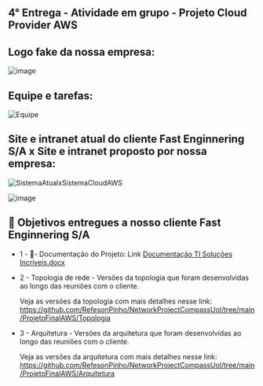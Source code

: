 ## 4° Entrega - Atividade em grupo - Projeto Cloud Provider AWS



## Logo fake da nossa empresa:
![image](https://user-images.githubusercontent.com/89049212/199023227-0ec30a7f-13c0-42ab-a538-e32a085d2ddf.png)


## Equipe e tarefas:
![Equipe](https://user-images.githubusercontent.com/89049212/199052849-37a4454b-add6-4bdb-a821-5f56a5e39b06.jpg)



## Site e intranet atual do cliente Fast Enginnering S/A x Site e intranet proposto por nossa empresa:

![SistemaAtualxSistemaCloudAWS](https://user-images.githubusercontent.com/89049212/199056956-0d1cade0-6a58-45ff-9937-ab466857b9a2.jpg)

![image](https://user-images.githubusercontent.com/89049212/199064317-c9c0b512-06c7-42bd-8169-063a9478a6d7.png)







## 🎯 Objetivos entregues a nosso cliente Fast Enginnering S/A

- 1 -
📝-  Documentação do Projeto: Link
[Documentação TI Soluções Incríveis.docx](https://github.com/RefesonPinho/NetworkProjectCompassUol/files/9804103/Documentacao.TI.Solucoes.Incriveis.docx)

- 2 - Topologia de rede - Versões da topologia que foram desenvolvidas ao longo das reuniões com o cliente.

  Veja as versões da topologia com mais detalhes nesse link: https://github.com/RefesonPinho/NetworkProjectCompassUol/tree/main/ProjetoFinalAWS/Topologia


- 3 - Arquitetura - Versões da arquitetura que foram desenvolvidas ao longo das reuniões com o cliente.

  Veja as versões da  arquitetura com mais detalhes nesse link: https://github.com/RefesonPinho/NetworkProjectCompassUol/tree/main/ProjetoFinalAWS/Arquitetura
  


